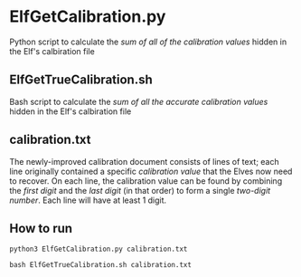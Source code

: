 # ElfGetCalibration.py

Python script to calculate the *sum of all of the calibration values* hidden in the Elf's calbiration file

## ElfGetTrueCalibration.sh

Bash script to calculate the *sum of all the accurate calibration values* hidden in the Elf's calbiration file

## calibration.txt

The newly-improved calibration document consists of lines of text; each line originally contained a specific *calibration value* that the Elves now need to recover. On each line, the calibration value can be found by combining the *first digit* and the *last digit* (in that order) to form a single *two-digit number*.  Each line will have at least 1 digit.

## How to run

```python3 ElfGetCalibration.py calibration.txt```

```bash ElfGetTrueCalibration.sh calibration.txt```

